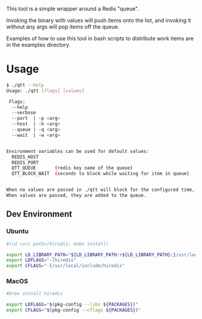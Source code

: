 This tool is a simple wrapper around a Redis "queue".

Invoking the binary with values will push items onto the list, and invoking it without any args will pop items off the queue.

Examples of how to use this tool in bash scripts to distribute work items are in the examples directory.

# Usage

```sh
$ ./qtt --help
Usage: ./qtt [flags] [values]

 Flags:
  --help      
  --verbose     
  --port  | -p <arg>
  --host  | -h <arg>
  --queue | -q <arg>
  --wait  | -w <arg>


Environment variables can be used for default values:
  REDIS_HOST
  REDIS_PORT
  QTT_QUEUE       (redis key name of the queue)
  QTT_BLOCK_WAIT  (seconds to block while waiting for item in queue)


When no values are passed in ./qtt will block for the configured time, waiting for items to appear on the queue.
When values are passed, they are added to the queue.
```

## Dev Environment

### Ubuntu

```sh
#(cd <src path>/hiredis; make install)

export LD_LIBRARY_PATH="${LD_LIBRARY_PATH:+${LD_LIBRARY_PATH}:}/usr/local/lib"
export LDFLAGS="-lhiredis"
export CFLAGS="-I/usr/local/include/hiredis"
```

### MacOS

```sh
#brew install hiredis

export LDFLAGS="$(pkg-config --libs ${PACKAGES})"
export CFLAGS="$(pkg-config --cflags ${PACKAGES})"
```
